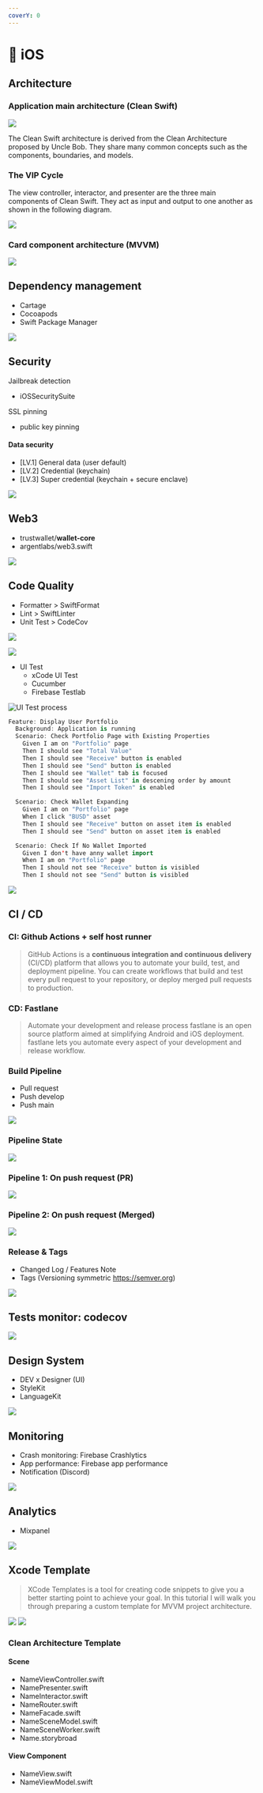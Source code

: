 ```yaml
---
coverY: 0
---
```


# 🍄 iOS

## Architecture

### Application main architecture (Clean Swift)

![](../iOS/assets/clean-full-picture-2.png)

The Clean Swift architecture is derived from the Clean Architecture proposed by Uncle Bob. They share many common concepts such as the components, boundaries, and models.

### The VIP Cycle

The view controller, interactor, and presenter are the three main components of Clean Swift. They act as input and output to one another as shown in the following diagram.

![](../iOS/assets/vip-2.png)

### Card component architecture (MVVM)

![](../iOS/assets/mvvm.png)

## Dependency management

* Cartage
* Cocoapods
* Swift Package Manager

![](../iOS/assets/dependency.png)

## Security

Jailbreak detection

* iOSSecuritySuite

SSL pinning

* public key pinning

#### **Data security**

* \[LV.1] General data (user default)
* \[LV.2] Credential (keychain)
* \[LV.3] Super credential (keychain + secure enclave)

![](../iOS/assets/enclave.png)



## Web3

* trustwallet/**wallet-core**
* argentlabs/web3.swift

![](<../.gitbook/assets/Screen Shot 2565-07-08 at 15.24.57.png>)

## Code Quality

* Formatter > SwiftFormat
* Lint > SwiftLinter
* Unit Test > CodeCov

![](<../.gitbook/assets/Screen Shot 2565-07-08 at 14.21.22 (1).png>)

![](<../.gitbook/assets/Screen Shot 2565-07-08 at 14.21.55.png>)

* UI Test&#x20;
  * xCode UI Test&#x20;
  * Cucumber
  * Firebase Testlab

![UI Test process](<../.gitbook/assets/Screen Shot 2565-07-08 at 15.26.17.png>)

```swift
Feature: Display User Portfolio
  Background: Application is running
  Scenario: Check Portfolio Page with Existing Properties
    Given I am on "Portfolio" page
    Then I should see "Total Value"
    Then I should see "Receive" button is enabled
    Then I should see "Send" button is enabled
    Then I should see "Wallet" tab is focused
    Then I should see "Asset List" in descening order by amount
    Then I should see "Import Token" is enabled

  Scenario: Check Wallet Expanding
    Given I am on "Portfolio" page
    When I click "BUSD" asset
    Then I should see "Receive" button on asset item is enabled
    Then I should see "Send" button on asset item is enabled

  Scenario: Check If No Wallet Imported
    Given I don't have anny wallet import
    When I am on "Portfolio" page
    Then I should not see "Receive" button is visibled
    Then I should not see "Send" button is visibled

```

![](<../.gitbook/assets/Screen Shot 2565-07-08 at 14.25.57.png>)

## CI / CD

### CI: Github Actions + self host runner

> GitHub Actions is a **continuous integration and continuous delivery** (CI/CD) platform that allows you to automate your build, test, and deployment pipeline. You can create workflows that build and test every pull request to your repository, or deploy merged pull requests to production.

### **CD:** Fastlane&#x20;

> Automate your development and release process fastlane is an open source platform aimed at simplifying Android and iOS deployment. fastlane lets you automate every aspect of your development and release workflow.

### Build Pipeline

* Pull request
* Push develop
* Push main

![](../iOS/assets/pipeline-categories.png)

### Pipeline State

![](../iOS/assets/pipeline-state.png)

### Pipeline 1: On push request (PR)

![](../iOS/assets/pipeline-pr.png)

### Pipeline 2: On push request (Merged)

![](../iOS/assets/pipeline-push.png)

### Release & Tags

* Changed Log / Features Note
* Tags (Versioning symmetric https://semver.org)

![](../iOS/assets/release-tag.png)



## Tests monitor: codecov

![](../iOS/assets/codecov.png)

## Design System

* DEV x Designer (UI)
* StyleKit
* LanguageKit

![](<../.gitbook/assets/Screen Shot 2565-07-08 at 13.56.01.png>)

## Monitoring

* Crash monitoring: Firebase Crashlytics
* App performance: Firebase app performance
* Notification (Discord)

![](<../.gitbook/assets/Screen Shot 2565-07-08 at 13.54.34.png>)

## Analytics

* Mixpanel

![](../iOS/assets/mixpanel.png)



## Xcode Template

> XCode Templates is a tool for creating code snippets to give you a better starting point to achieve your goal. In this tutorial I will walk you through preparing a custom template for MVVM project architecture.

![](../iOS/assets/xcode-2.png) ![](../iOS/assets/xcode-1.png)

### Clean Architecture Template

#### Scene

* NameViewController.swift
* NamePresenter.swift
* NameInteractor.swift
* NameRouter.swift
* NameFacade.swift
* NameSceneModel.swift
* NameSceneWorker.swift
* Name.storybroad

#### View Component

* NameView.swift
* NameViewModel.swift


